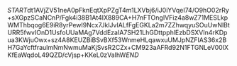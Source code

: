 $START$dt1AVjZV51neA0pFknEqtXpPZgT4m1LXVbj6/iJ0iYVqeI74/O9hO02rRy+sXGpzSCaNCnP/Fgk4i38B1At4IX889CA+H7nFTOngIVFiz4a8wZ71MESLkpWMThbqog6E9iR8yrPewI9Ncx7JklJvIALfFgEGKLa2m7ZZhwqyuSOuUwNlBtURR5fwvIOnD1UsfoUUaMAg7VddEzaIA7SH21LhGDttpphlEzbDSXVIn4rKDpua3KWjuOwx+sz4A8KEUZBiBSvBXf53WnmeHLqawxuUMJpNZFIAS36x2BH7GaYcftfraulmNmNwmuMaKjSvsR2CZx+CM923aAFRd92N1FTGNLeV00IXKfEaWqdoL49QZD/cVjsp+KKeL0zVaIhW$END$